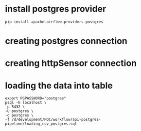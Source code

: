 # install postgres provider
    pip install apache-airflow-providers-postgres

# creating postgres connection


# creating httpSensor connection



# loading the data into table
    export PGPASSWORD="postgres"
    psql -h localhost \
    -p 5432 \
    -U postgres \
    -d postgres \
    -f /d/development/POC/workflow/api-postgres-pipeline/loading_csv_postgres.sql
